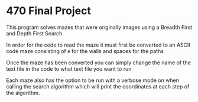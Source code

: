 # 470 Final Project

This program solves mazes that were originally images using a Breadth First and Depth First Search

In order for the code to read the maze it must first be converted to an ASCII code maze consisting of `#` for the walls and spaces for the paths

Once the maze has been converted you can simply change the name of the text file in the code to what text file you want to run

Each maze also has the option to be run with a verbose mode on when calling the search algorithm which will print the coordinates at each step of the algorithm. 


